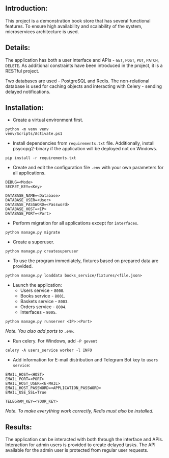 ## Introduction:

This project is a demonstration book store that has several functional features. To ensure high availability and scalability of the system, microservices architecture is used.

## Details:

The application has both a user interface and APIs - `GET`, `POST`, `PUT`, `PATCH`, `DELETE`. As additional constraints have been introduced in the project, it is a RESTful project.

Two databases are used - PostgreSQL and Redis. The non-relational database is used for caching objects and interacting with Celery - sending delayed notifications.

## Installation:

* Create a virtual environment first.

```
python -m venv venv
venv/Scripts/Activate.ps1
```

* Install dependencies from `requirements.txt` file. Additionally, install psycopg2-binary if the application will be deployed not on Windows.

```
pip install -r requirements.txt
```

* Create and edit the configuration file `.env` with your own parameters for all applications.

```
DEBUG=<Mode>
SECRET_KEY=<Key>

DATABASE_NAME=<Database>
DATABASE_USER=<User>
DATABASE_PASSWORD=<Password>
DATABASE_HOST=<IP>
DATABASE_PORT=<Port>
```

* Perform migration for all applications except for `interfaces`.

```
python manage.py migrate
```

* Create a superuser.

```
python manage.py createsuperuser
```

* To use the program immediately, fixtures based on prepared data are provided.

```
python manage.py loaddata books_service/fixtures/<file.json>
```

* Launch the application:
    - Users service - `8000`.
    - Books service - `8001`.
    - Baskets service - `8003`.
    - Orders service - `8004`.
    - Interfaces - `8005`.

```
python manage.py runserver <IP>:<Port>
```

*Note. You also add ports to `.env`.*

* Run celery. For Windows, add `-P gevent`

```
celery -A users_service worker -l INFO
```

* Add information for E-mail distribution and Telegram Bot key to `users service`:

```
EMAIL_HOST=<HOST>
EMAIL_PORT=<PORT>
EMAIL_HOST_USER=<E-MAIL>
EMAIL_HOST_PASSWORD=<APPLICATION_PASSWORD>
EMAIL_USE_SSL=True

TELEGRAM_KEY=<YOUR_KEY>
```

*Note. To make everything work correctly, Redis must also be installed.*

## Results:

The application can be interacted with both through the interface and APIs. Interaction for admin users is provided to create delayed tasks. The API available for the admin user is protected from regular user requests.
